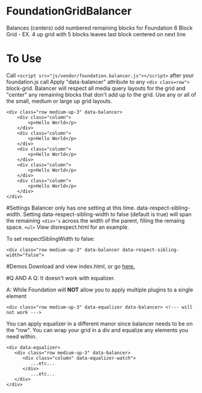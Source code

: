 # FoundationGridBalancer
Balances (centers) odd numbered remaining blocks for Foundation 6 Block Grid - EX. 4 up grid with 5 blocks leaves last block centered on next line

# To Use
Call ```<script src="js/vendor/foundation.balancer.js"></script>``` after your foundation.js call
Apply "data-balancer" attribute to any ```<div class=row">``` block-grid.
Balancer will respect all media query layouts for the grid and "center" any remaining blocks that don't add up to the grid.
Use any or all of the small, medium or large up grid layouts.

```
<div class="row medium-up-3" data-balancer>
	<div class="column">
    	<p>Hello World</p>
    </div>
	<div class="column">
    	<p>Hello World</p>
    </div>
	<div class="column">
    	<p>Hello World</p>
    </div>
	<div class="column">
    	<p>Hello World</p>
    </div>
	<div class="column">
    	<p>Hello World</p>
    </div>
</div>
```

#Settings
Balancer only has one setting at this time. data-respect-sibling-width.
Setting data-respect-sibling-width to false (default is true) will span the remaining ```<div>'s``` across the width of the parent, filling the remaing space. ```<ul>```
View disrespect.html for an example.

To set respectSiblingWidth to false:
```
<div class="row medium-up-3" data-balancer data-respect-sibling-width="false">
```

#Demos
Download and view index.html, or go <a href="http://tangerineindustries.com/Foundation/grid-balancer/" target="blank">here.</a>


#Q AND A
Q: It doesn't work with equalizer.

A: While Foundation will **NOT** allow you to apply multiple plugins to a single element
```
<div class="row medium-up-3" data-equalizer data-balancer> <!--- will not work --->
```
You can apply equalizer in a different manor since balancer needs to be on the "row". You can wrap your grid in a div and equalize any elements you need within.
```
<div data-equalizer>
   <div class="row medium-up-3" data-balancer>
      <div class="column" data-equalizer-watch">
         ...etc...
      </div>
         ...etc...
   </div>
</div>
```
